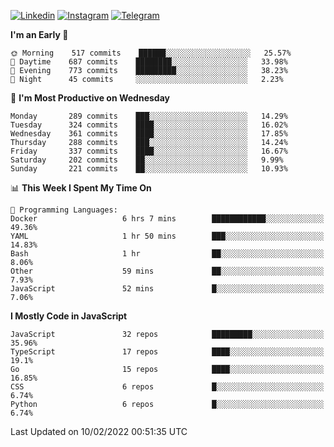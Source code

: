 [![Linkedin](https://img.shields.io/badge/-Archie-blue?style=flat-square&labelColor=gray&logo=Linkedin&logoColor=white&link=https://www.linkedin.com/in/archisdi)](https://www.linkedin.com/in/archisdi)
[![Instagram](https://img.shields.io/badge/-@archisdi-orange?style=flat-square&labelColor=gray&logo=Instagram&logoColor=white&link=https://www.instagram.com/archisdi)](https://www.instagram.com/archisdi)
[![Telegram](https://img.shields.io/badge/-aai-informational?style=flat-square&labelColor=gray&logo=telegram&logoColor=white&link=https://t.me/archisdi)](https://t.me/archisdi)

<!--START_SECTION:waka-->
**I'm an Early 🐤** 

```text
🌞 Morning    517 commits    ██████░░░░░░░░░░░░░░░░░░░   25.57% 
🌆 Daytime    687 commits    ████████░░░░░░░░░░░░░░░░░   33.98% 
🌃 Evening    773 commits    █████████░░░░░░░░░░░░░░░░   38.23% 
🌙 Night      45 commits     ░░░░░░░░░░░░░░░░░░░░░░░░░   2.23%

```
📅 **I'm Most Productive on Wednesday** 

```text
Monday       289 commits    ███░░░░░░░░░░░░░░░░░░░░░░   14.29% 
Tuesday      324 commits    ████░░░░░░░░░░░░░░░░░░░░░   16.02% 
Wednesday    361 commits    ████░░░░░░░░░░░░░░░░░░░░░   17.85% 
Thursday     288 commits    ███░░░░░░░░░░░░░░░░░░░░░░   14.24% 
Friday       337 commits    ████░░░░░░░░░░░░░░░░░░░░░   16.67% 
Saturday     202 commits    ██░░░░░░░░░░░░░░░░░░░░░░░   9.99% 
Sunday       221 commits    ██░░░░░░░░░░░░░░░░░░░░░░░   10.93%

```


📊 **This Week I Spent My Time On** 

```text
💬 Programming Languages: 
Docker                   6 hrs 7 mins        ████████████░░░░░░░░░░░░░   49.36% 
YAML                     1 hr 50 mins        ███░░░░░░░░░░░░░░░░░░░░░░   14.83% 
Bash                     1 hr                ██░░░░░░░░░░░░░░░░░░░░░░░   8.06% 
Other                    59 mins             ██░░░░░░░░░░░░░░░░░░░░░░░   7.93% 
JavaScript               52 mins             █░░░░░░░░░░░░░░░░░░░░░░░░   7.06%

```

**I Mostly Code in JavaScript** 

```text
JavaScript               32 repos            █████████░░░░░░░░░░░░░░░░   35.96% 
TypeScript               17 repos            ████░░░░░░░░░░░░░░░░░░░░░   19.1% 
Go                       15 repos            ████░░░░░░░░░░░░░░░░░░░░░   16.85% 
CSS                      6 repos             █░░░░░░░░░░░░░░░░░░░░░░░░   6.74% 
Python                   6 repos             █░░░░░░░░░░░░░░░░░░░░░░░░   6.74%

```



 Last Updated on 10/02/2022 00:51:35 UTC
<!--END_SECTION:waka-->